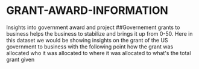 # GRANT-AWARD-INFORMATION
Insights into government award and project
##Governement grants to business helps the business to stabilize and brings it up from 0-50. Here in this dataset we would be showing insights on the grant of the US government to business with the following point
how the grant was allocated
who it was allocated to
where it was allocated to
what's the total grant given 
